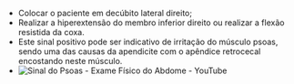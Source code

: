  - Colocar o paciente em decúbito lateral direito; 
 - Realizar a hiperextensão do membro inferior direito ou realizar a flexão resistida da coxa. 
- Este sinal positivo pode ser indicativo de irritação do músculo psoas, sendo uma das causas da apendicite com o apêndice retrocecal encostando neste músculo.
- ![Sinal do Psoas - Exame Físico do Abdome - YouTube](https://www.youtube.com/watch?v=9frS7KfWb0Q&ab_channel=MEDsimple)
